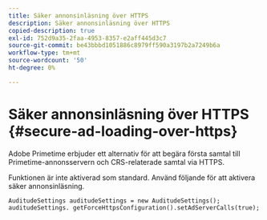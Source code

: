 ```yaml
---
title: Säker annonsinläsning över HTTPS
description: Säker annonsinläsning över HTTPS
copied-description: true
exl-id: 752d9a35-2faa-4953-8357-e2aff445d3c7
source-git-commit: be43bbbd1051886c8979ff590a3197b2a7249b6a
workflow-type: tm+mt
source-wordcount: '50'
ht-degree: 0%

---
```


# Säker annonsinläsning över HTTPS {#secure-ad-loading-over-https}

Adobe Primetime erbjuder ett alternativ för att begära första samtal till Primetime-annonsservern och CRS-relaterade samtal via HTTPS.

Funktionen är inte aktiverad som standard. Använd följande för att aktivera säker annonsinläsning.

```
AuditudeSettings auditudeSettings = new AuditudeSettings(); 
auditudeSettings. getForceHttpsConfiguration().setAdServerCalls(true);
```
